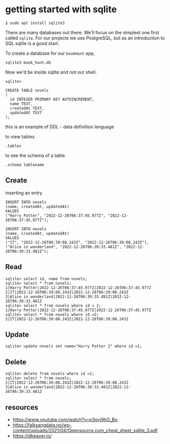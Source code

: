 # getting started with sqlite

```
$ sudo apt install sqlite3
```

There are many databases out there. We'll focus on the simplest one first called
`sqlite`. For our projects we use PostgreSQL, but as an introduction to SQL sqlite
is a good start.

To create a database for our `bookHunt` app,

```
sqlite3 book_hunt.db
```

Now we'd be inside sqlite and not our shell.


```
sqlite>

CREATE TABLE novels
(
  id INTEGER PRIMARY KEY AUTOINCREMENT,
  name TEXT,
  createdAt TEXT,
  updatedAt TEXT
);

```

this is an example of DDL - data definition language

to view tables
```
.tables
```

to see the schema of a table

```
.schema tablename
```

## Create

inserting an entry

```
INSERT INTO novels
(name, createdAt, updatedAt)
VALUES
("Harry Potter", "2022-12-26T06:37:45.977Z", "2022-12-26T06:37:45.977Z");

INSERT INTO novels
(name, createdAt, updatedAt)
VALUES
("IT", "2022-12-26T06:39:08.243Z", "2022-12-26T06:39:08.243Z"),
("Alice in wonderland", "2022-12-26T06:39:33.481Z", "2022-12-26T06:39:33.481Z");

```

## Read

```
sqlite> select id, name from novels;
sqlite> select * from novels;
1|Harry Potter|2022-12-26T06:37:45.977Z|2022-12-26T06:37:45.977Z
2|IT|2022-12-26T06:39:08.243Z|2022-12-26T06:39:08.243Z
3|Alice in wonderland|2022-12-26T06:39:33.481Z|2022-12-26T06:39:33.481Z
sqlite> select * from novels where id < 2;
1|Harry Potter|2022-12-26T06:37:45.977Z|2022-12-26T06:37:45.977Z
sqlite> select * from novels where id =2;
2|IT|2022-12-26T06:39:08.243Z|2022-12-26T06:39:08.243Z
```

## Update

```
sqlite> update novels set name="Harry Potter 2" where id =1;
```

## Delete

```
sqlite> delete from novels where id =1;
sqlite> select * from novels;
2|IT|2022-12-26T06:39:08.243Z|2022-12-26T06:39:08.243Z
3|Alice in wonderland|2022-12-26T06:39:33.481Z|2022-12-26T06:39:33.481Z
```

## resources

- https://www.youtube.com/watch?v=p3qvj9hO_Bo
- https://falksangdata.no/wp-content/uploads/2021/04/Opensource.com_cheat_sheet_sqlite_3.pdf
- https://dbeaver.io/
